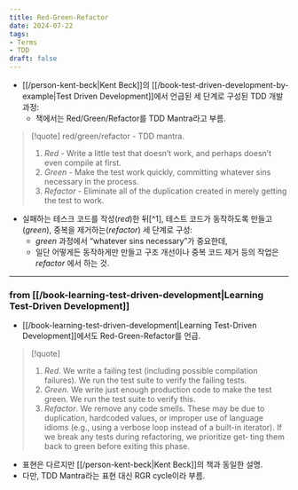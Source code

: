```yaml
---
title: Red-Green-Refactor 
date: 2024-07-22
tags:
- Terms
- TDD
draft: false
---
```


- [[/person-kent-beck|Kent Beck]]의 [[/book-test-driven-development-by-example|Test Driven Development]]에서 언급된 세 단계로 구성된 TDD 개발 과정:
    - 책에서는 Red/Green/Refactor를 TDD Mantra라고 부름.

> [!quote] red/green/refactor - TDD mantra.
> 1. *Red* - Write a little test that doesn’t work, and perhaps doesn’t even compile at first.
> 2. *Green* - Make the test work quickly, committing whatever sins necessary in the process.
> 3. *Refactor* - Eliminate all of the duplication created in merely getting the test to work.
- 실패하는 테스크 코드를 작성(*red*)한 뒤[^1], 테스트 코드가 동작하도록 만들고(*green*), 중복을 제거하는(*refactor*) 세 단계로 구성:
    - *green* 과정에서 “whatever sins necessary”가 중요한데, 
    - 일단 어떻게든 동작하게만 만들고 구조 개선이나 중복 코드 제거 등의 작업은 *refactor* 에서 하는 것.


---
### from [[/book-learning-test-driven-development|Learning Test-Driven Development]]
- [[/book-learning-test-driven-development|Learning Test-Driven Development]]에서도 Red-Green-Refactor를 언급.

> [!quote]
> 1. *Red*. We write a failing test (including possible compilation failures). We run the test suite to verify the failing tests.
> 2. *Green*. We write just enough production code to make the test green. We run the test suite to verify this.
> 3. *Refactor*. We remove any code smells. These may be due to duplication, hardcoded values, or improper use of language idioms (e.g., using a verbose loop instead of a built-in iterator). If we break any tests during refactoring, we prioritize get‐ ting them back to green before exiting this phase.
- 표현은 다르지만 [[/person-kent-beck|Kent Beck]]의 책과 동일한 설명.
- 다만, TDD Mantra라는 표현 대신 RGR cycle이라 부름.
